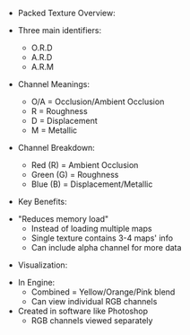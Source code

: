 * Packed Texture Overview:
 - Three main identifiers:
   * O.R.D
   * A.R.D 
   * A.R.M

 - Channel Meanings:
   * O/A = Occlusion/Ambient Occlusion
   * R = Roughness
   * D = Displacement
   * M = Metallic

 - Channel Breakdown:
   * Red (R) = Ambient Occlusion
   * Green (G) = Roughness
   * Blue (B) = Displacement/Metallic

* Key Benefits:
 - "Reduces memory load"
   * Instead of loading multiple maps
   * Single texture contains 3-4 maps' info
   * Can include alpha channel for more data

* Visualization:
 - In Engine:
   * Combined = Yellow/Orange/Pink blend
   * Can view individual RGB channels
 - Created in software like Photoshop
   * RGB channels viewed separately